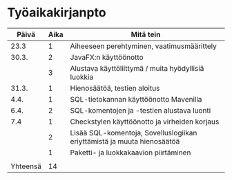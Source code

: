# Työaikakirjanpto

|Päivä | Aika | Mitä tein |
|------|------|-----------|
|23.3  | 1    | Aiheeseen perehtyminen, vaatimusmäärittely|
|30.3. | 2    | JavaFX:n käyttöönotto|
|      | 3    | Alustava käyttöliittymä / muita hyödyllisiä luokkia|
|31.3. | 1    | Hienosäätöä, testien aloitus|
|4.4.  | 1    | SQL-tietokannan käyttöönotto Mavenilla|
|6.4.  | 2    | SQL-komentojen ja -testien alustava luonti|
|7.4   | 1    | Checkstylen käyttöönotto ja virheiden korjaus|
|      | 2    | Lisää SQL-komentoja, Sovelluslogiikan eriyttämistä ja muuta hienosäätöä|
|      | 1    | Paketti- ja luokkakaavion piirtäminen|
|      |      |           |
|Yhteensä | 14 |          |
